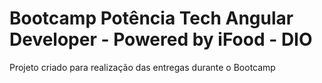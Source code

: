 # Bootcamp Potência Tech Angular Developer - Powered by iFood - DIO
Projeto criado para realização das entregas  durante o  Bootcamp
